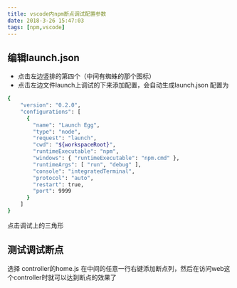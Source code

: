```yaml
---
title: vscode内npm断点调试配置参数
date: 2018-3-26 15:47:03
tags: [npm,vscode]
---
```


## 编辑launch.json

- 点击左边竖排的第四个（中间有蜘蛛的那个图标）
- 点击左边文件launch上调试的下来添加配置，会自动生成launch.json 
  配置为

```bash
{
    "version": "0.2.0",
    "configurations": [
      {
        "name": "Launch Egg",
        "type": "node",
        "request": "launch",
        "cwd": "${workspaceRoot}",
        "runtimeExecutable": "npm",
        "windows": { "runtimeExecutable": "npm.cmd" },
        "runtimeArgs": [ "run", "debug" ],
        "console": "integratedTerminal",
        "protocol": "auto",
        "restart": true,
        "port": 9999
      }
    ]
}
```

点击调试上的三角形 

## 测试调试断点

选择 controller的home.js 
在中间的任意一行右键添加断点列，然后在访问web这个controller时就可以达到断点的效果了